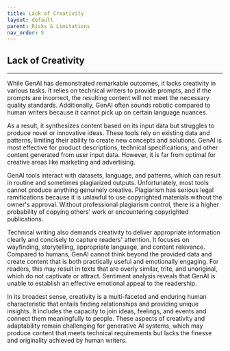 ```yaml
---
title: Lack of Creativity
layout: default
parent: Risks & Limitations
nav_order: 5
---
```


## **Lack of Creativity** ##
***

While GenAI has demonstrated remarkable outcomes, it lacks creativity in various tasks. It relies on technical writers to provide prompts, and if the prompts are incorrect, the resulting content will not meet the necessary quality standards. Additionally, GenAI often sounds robotic compared to human writers because it cannot pick up on certain language nuances.

As a result, it synthesizes content based on its input data but struggles to produce novel or innovative ideas. These tools rely on existing data and patterns, limiting their ability to create new concepts and solutions. GenAI is most effective for product descriptions, technical specifications, and other content generated from user input data. However, it is far from optimal for creative areas like marketing and advertising.

GenAI tools interact with datasets, language, and patterns, which can result in routine and sometimes plagiarized outputs. Unfortunately, most tools cannot produce anything genuinely creative. Plagiarism has serious legal ramifications because it is unlawful to use copyrighted materials without the owner's approval. Without professional plagiarism control, there is a higher probability of copying others' work or encountering copyrighted publications.

Technical writing also demands creativity to deliver appropriate information clearly and concisely to capture readers' attention. It focuses on wayfinding, storytelling, appropriate language, and content relevance. Compared to humans, GenAI cannot think beyond the provided data and create content that is both practically useful and emotionally engaging. For readers, this may result in texts that are overly similar, trite, and unoriginal, which do not captivate or attract. Sentiment analysis reveals that GenAI is unable to establish an effective emotional appeal to the readership.

In its broadest sense, creativity is a multi-faceted and enduring human characteristic that entails finding relationships and providing unique insights. It includes the capacity to join ideas, feelings, and events and connect them meaningfully to people. These aspects of creativity and adaptability remain challenging for generative AI systems, which may produce content that meets technical requirements but lacks the finesse and originality achieved by human writers.
